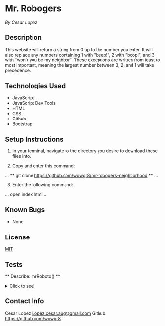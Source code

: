 # Mr. Robogers #
_By Cesar Lopez_

## Description ##

This website will return a string from 0 up to the number you enter. It will also replace any numbers containing 1 with "beep!", 2 with "boop!", and 3 with "won't you be my neighbor". These exceptions are written from least to most important, meaning the largest number between 3, 2, and 1 will take precedence.

## Technologies Used ##

* JavaScript
* JavaScript Dev Tools
* HTML
* CSS
* Github
* Bootstrap

## Setup Instructions ##

1. In your terminal, navigate to the directory you desire to download these files into.

2. Copy and enter this command:

...
  ** git clone https://github.com/wowgr8/mr-robogers-neighborhood **
...

3. Enter the following command:

...
  open index.html
...

## Known Bugs ##

* None

## License ##

[MIT](https://opensource.org/license/MIT)

## Tests ##

** Describe: mrRoboto() **

<details>
  <summary>Click to see!</summary>
...
Test: "It should return an array with 0 if the number 0 is inputted."
Code:
mrRoboto(0);
Expected Output: 0
...

...
Test: "If the number one is entered, "Beep!" will be returned."
Code:
mrRoboto(1);
Expected Output: "Beep!"
...

...
Test: "If the number two is entered, "Boop!" will be returned."
Code:
mrRoboto(2);
Expected Output: "Boop!"
...

...
Test: "If the number three is entered, "Won't you be my neighbor" will be returned."
Code:
mrRoboto(3);
Expected Output: "Won't you be my neighbor"
...

...
Test: "The numbers above will take presedence from largest to smallest by rearanging if/else order."
Code:
mrRoboto(13);
Expected Output: ....'9', 'Beep!', 'Beep!', 'Boop!', "Won't you be my neighbor"
...
</details>

## Contact Info ##

Cesar Lopez <Lopez.cesar.aug@gmail.com>
Github: https://github.com/wowgr8




